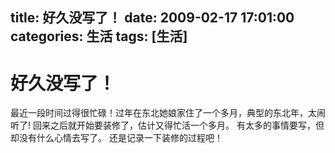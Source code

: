 title: 好久没写了！
date: 2009-02-17 17:01:00
categories:  生活
tags: [生活]
---

# 好久没写了！
最近一段时间过得很忙碌！过年在东北她娘家住了一个多月，典型的东北年，太闹听了!
回来之后就开始要装修了，估计又得忙活一个多月。
有太多的事情要写，但却没有什么心情去写了。
还是记录一下装修的过程吧！